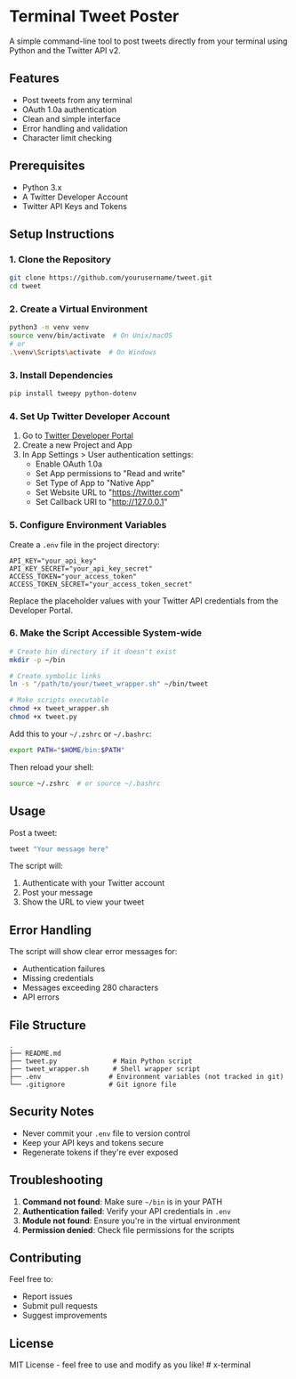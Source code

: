 # Terminal Tweet Poster

A simple command-line tool to post tweets directly from your terminal using Python and the Twitter API v2.

## Features

- Post tweets from any terminal
- OAuth 1.0a authentication
- Clean and simple interface
- Error handling and validation
- Character limit checking

## Prerequisites

- Python 3.x
- A Twitter Developer Account
- Twitter API Keys and Tokens

## Setup Instructions

### 1. Clone the Repository

```bash
git clone https://github.com/yourusername/tweet.git
cd tweet
```

### 2. Create a Virtual Environment

```bash
python3 -m venv venv
source venv/bin/activate  # On Unix/macOS
# or
.\venv\Scripts\activate  # On Windows
```

### 3. Install Dependencies

```bash
pip install tweepy python-dotenv
```

### 4. Set Up Twitter Developer Account

1. Go to [Twitter Developer Portal](https://developer.x.com/portal/dashboard)
2. Create a new Project and App
3. In App Settings > User authentication settings:
   - Enable OAuth 1.0a
   - Set App permissions to "Read and write"
   - Set Type of App to "Native App"
   - Set Website URL to "https://twitter.com"
   - Set Callback URI to "http://127.0.0.1"

### 5. Configure Environment Variables

Create a `.env` file in the project directory:

```env
API_KEY="your_api_key"
API_KEY_SECRET="your_api_key_secret"
ACCESS_TOKEN="your_access_token"
ACCESS_TOKEN_SECRET="your_access_token_secret"
```

Replace the placeholder values with your Twitter API credentials from the Developer Portal.

### 6. Make the Script Accessible System-wide

```bash
# Create bin directory if it doesn't exist
mkdir -p ~/bin

# Create symbolic links
ln -s "/path/to/your/tweet_wrapper.sh" ~/bin/tweet

# Make scripts executable
chmod +x tweet_wrapper.sh
chmod +x tweet.py
```

Add this to your `~/.zshrc` or `~/.bashrc`:
```bash
export PATH="$HOME/bin:$PATH"
```

Then reload your shell:
```bash
source ~/.zshrc  # or source ~/.bashrc
```

## Usage

Post a tweet:
```bash
tweet "Your message here"
```

The script will:
1. Authenticate with your Twitter account
2. Post your message
3. Show the URL to view your tweet

## Error Handling

The script will show clear error messages for:
- Authentication failures
- Missing credentials
- Messages exceeding 280 characters
- API errors

## File Structure

```
.
├── README.md
├── tweet.py              # Main Python script
├── tweet_wrapper.sh      # Shell wrapper script
├── .env                 # Environment variables (not tracked in git)
└── .gitignore           # Git ignore file
```

## Security Notes

- Never commit your `.env` file to version control
- Keep your API keys and tokens secure
- Regenerate tokens if they're ever exposed

## Troubleshooting

1. **Command not found**: Make sure `~/bin` is in your PATH
2. **Authentication failed**: Verify your API credentials in `.env`
3. **Module not found**: Ensure you're in the virtual environment
4. **Permission denied**: Check file permissions for the scripts

## Contributing

Feel free to:
- Report issues
- Submit pull requests
- Suggest improvements

## License

MIT License - feel free to use and modify as you like! # x-terminal
